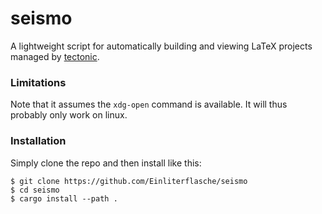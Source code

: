 # seismo

A lightweight script for automatically building and viewing LaTeX projects managed by [tectonic](https://tectonic-typesetting.github.io/en-US/).

### Limitations
Note that it assumes the `xdg-open` command is available. It will thus probably only work on linux.

### Installation
Simply clone the repo and then install like this:
```console
$ git clone https://github.com/Einliterflasche/seismo
$ cd seismo
$ cargo install --path .
```

